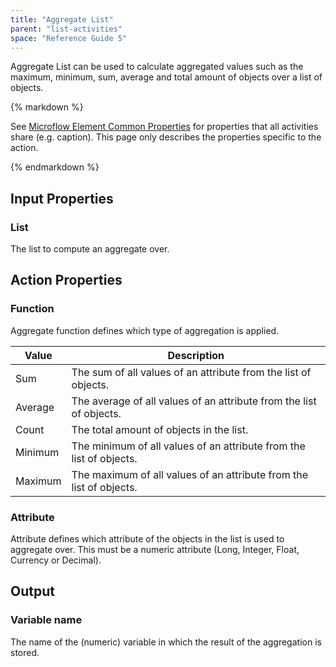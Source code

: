 ```yaml
---
title: "Aggregate List"
parent: "list-activities"
space: "Reference Guide 5"
---
```



Aggregate List can be used to calculate aggregated values such as the maximum, minimum, sum, average and total amount of objects over a list of objects.

<div class="alert alert-info">{% markdown %}

See [Microflow Element Common Properties](microflow-element-common-properties) for properties that all activities share (e.g. caption). This page only describes the properties specific to the action.

{% endmarkdown %}</div>

## Input Properties

### List

The list to compute an aggregate over.

## Action Properties

### Function

Aggregate function defines which type of aggregation is applied.

<table><thead><tr><th class="confluenceTh">Value</th><th class="confluenceTh">Description</th></tr></thead><tbody><tr><td class="confluenceTd">Sum</td><td class="confluenceTd">The sum of all values of an attribute from the list of objects.</td></tr><tr><td class="confluenceTd">Average</td><td class="confluenceTd">The average of all values of an attribute from the list of objects.</td></tr><tr><td class="confluenceTd">Count</td><td class="confluenceTd">The total amount of objects in the list.</td></tr><tr><td class="confluenceTd">Minimum</td><td class="confluenceTd">The minimum of all values of an attribute from the list of objects.</td></tr><tr><td class="confluenceTd">Maximum</td><td class="confluenceTd">The maximum of all values of an attribute from the list of objects.</td></tr></tbody></table>

### Attribute

Attribute defines which attribute of the objects in the list is used to aggregate over. This must be a numeric attribute (Long, Integer, Float, Currency or Decimal).

## Output

### Variable name

The name of the (numeric) variable in which the result of the aggregation is stored.
